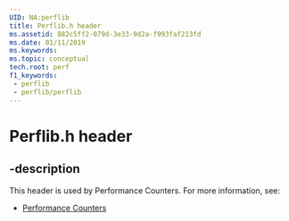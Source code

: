 ```yaml
---
UID: NA:perflib
title: Perflib.h header
ms.assetid: 882c5ff2-079d-3e33-9d2a-f993faf213fd
ms.date: 01/11/2019
ms.keywords: 
ms.topic: conceptual
tech.root: perf
f1_keywords:
 - perflib
 - perflib/perflib
---
```


# Perflib.h header


## -description

This header is used by Performance Counters. For more information, see:

- [Performance Counters](../_perf/index.md)

